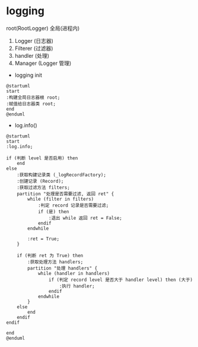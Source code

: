 # logging

root(RootLogger)
全局(进程内)

1. Logger (日志器)
2. Filterer (过滤器)
3. handler (处理)
3. Manager (Logger 管理)

- logging init
```plantuml
@startuml
start
:构建全局日志器根 root;
:赋值给日志器类 root;
end
@enduml
```

- log.info()
```plantuml
@startuml
start
:log.info;

if (判断 level 是否启用) then
    end
else
    :获取构建记录类 (_logRecordFactory);
    :创建记录 (Record);
    :获取过滤方法 filters;
    partition "处理是否需要过滤, 返回 ret" {
        while (filter in filters)
            :判定 record 记录是否需要过滤;
            if (是) then
                :退出 while 返回 ret = False;
            endif
        endwhile

        :ret = True;
    }
    
    if (判断 ret 为 True) then
        :获取处理方法 handlers;
        partition "处理 handlers" {
            while (handler in handlers)
                if (判定 record level 是否大于 handler level) then (大于)
                    :执行 handler;
                endif
            endwhile
        }
    else
        end
    endif
endif

end
@enduml
```

